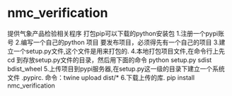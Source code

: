 # nmc_verification
提供气象产品检验相关程序
打包pip可以下载的python安装包
1.注册一个pypi账号
2.编写一个自己的python 项目
要发布项目，必须得先有一个自己的项目
3.建立一个setup.py文件,这个文件是用来打包的.
4.本地打包项目文件,在命令行上先 cd 到存放setup.py文件的目录，然后用下面的命令
python setup.py sdist bdist_wheel
5.上传项目到pypi服务器,在setup.py这一级的目录下建立一个系统文件 .pypirc.
命令：twine upload dist/*
6.下载上传的库.
pip install nmc_verification
